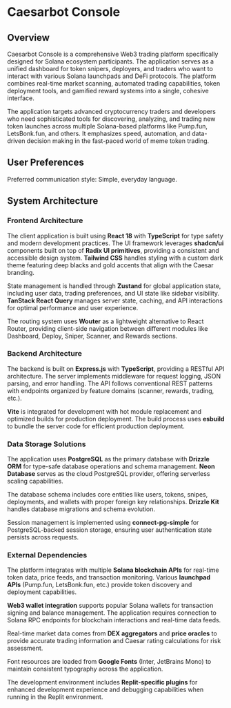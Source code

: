 # Caesarbot Console

## Overview

Caesarbot Console is a comprehensive Web3 trading platform specifically designed for Solana ecosystem participants. The application serves as a unified dashboard for token snipers, deployers, and traders who want to interact with various Solana launchpads and DeFi protocols. The platform combines real-time market scanning, automated trading capabilities, token deployment tools, and gamified reward systems into a single, cohesive interface.

The application targets advanced cryptocurrency traders and developers who need sophisticated tools for discovering, analyzing, and trading new token launches across multiple Solana-based platforms like Pump.fun, LetsBonk.fun, and others. It emphasizes speed, automation, and data-driven decision making in the fast-paced world of meme token trading.

## User Preferences

Preferred communication style: Simple, everyday language.

## System Architecture

### Frontend Architecture
The client application is built using **React 18** with **TypeScript** for type safety and modern development practices. The UI framework leverages **shadcn/ui** components built on top of **Radix UI primitives**, providing a consistent and accessible design system. **Tailwind CSS** handles styling with a custom dark theme featuring deep blacks and gold accents that align with the Caesar branding.

State management is handled through **Zustand** for global application state, including user data, trading preferences, and UI state like sidebar visibility. **TanStack React Query** manages server state, caching, and API interactions for optimal performance and user experience.

The routing system uses **Wouter** as a lightweight alternative to React Router, providing client-side navigation between different modules like Dashboard, Deploy, Sniper, Scanner, and Rewards sections.

### Backend Architecture
The backend is built on **Express.js** with **TypeScript**, providing a RESTful API architecture. The server implements middleware for request logging, JSON parsing, and error handling. The API follows conventional REST patterns with endpoints organized by feature domains (scanner, rewards, trading, etc.).

**Vite** is integrated for development with hot module replacement and optimized builds for production deployment. The build process uses **esbuild** to bundle the server code for efficient production deployment.

### Data Storage Solutions
The application uses **PostgreSQL** as the primary database with **Drizzle ORM** for type-safe database operations and schema management. **Neon Database** serves as the cloud PostgreSQL provider, offering serverless scaling capabilities.

The database schema includes core entities like users, tokens, snipes, deployments, and wallets with proper foreign key relationships. **Drizzle Kit** handles database migrations and schema evolution.

Session management is implemented using **connect-pg-simple** for PostgreSQL-backed session storage, ensuring user authentication state persists across requests.

### External Dependencies
The platform integrates with multiple **Solana blockchain APIs** for real-time token data, price feeds, and transaction monitoring. Various **launchpad APIs** (Pump.fun, LetsBonk.fun, etc.) provide token discovery and deployment capabilities.

**Web3 wallet integration** supports popular Solana wallets for transaction signing and balance management. The application requires connection to Solana RPC endpoints for blockchain interactions and real-time data feeds.

Real-time market data comes from **DEX aggregators** and **price oracles** to provide accurate trading information and Caesar rating calculations for risk assessment.

Font resources are loaded from **Google Fonts** (Inter, JetBrains Mono) to maintain consistent typography across the application.

The development environment includes **Replit-specific plugins** for enhanced development experience and debugging capabilities when running in the Replit environment.